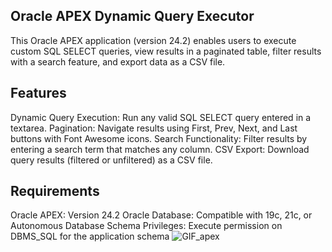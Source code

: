 Oracle APEX Dynamic Query Executor
-----------------------------------

This Oracle APEX application (version 24.2) enables users to execute custom SQL SELECT queries, view results in a paginated table, filter results with a search feature, and export data as a CSV file.

Features
---------
Dynamic Query Execution: Run any valid SQL SELECT query entered in a textarea.
Pagination: Navigate results using First, Prev, Next, and Last buttons with Font Awesome icons.
Search Functionality: Filter results by entering a search term that matches any column.
CSV Export: Download query results (filtered or unfiltered) as a CSV file.

Requirements
--------------
Oracle APEX: Version 24.2
Oracle Database: Compatible with 19c, 21c, or Autonomous Database
Schema Privileges: Execute permission on DBMS_SQL for the application schema
![GIF_apex](https://github.com/user-attachments/assets/162b38e1-954b-480d-b2ac-525bbb256c11)
